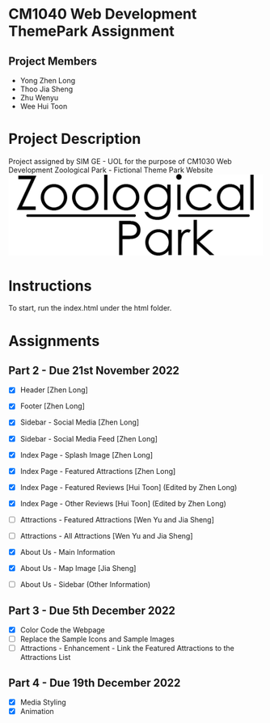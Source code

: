 # CM1040 Web Development ThemePark Assignment
## Project Members
- Yong Zhen Long
- Thoo Jia Sheng
- Zhu Wenyu
- Wee Hui Toon

# Project Description
Project assigned by SIM GE - UOL for the purpose of CM1030 Web Development
Zoological Park - Fictional Theme Park Website
![logo](images/logo-black.png)

# Instructions
To start, run the index.html under the html folder.

# Assignments
## Part 2 - Due 21st November 2022
- [x] Header [Zhen Long]
- [x] Footer [Zhen Long]
- [x] Sidebar - Social Media [Zhen Long]
- [x] Sidebar - Social Media Feed [Zhen Long]

- [x] Index Page - Splash Image [Zhen Long]
- [x] Index Page - Featured Attractions [Zhen Long]
- [x] Index Page - Featured Reviews [Hui Toon] (Edited by Zhen Long)
- [x] Index Page - Other Reviews [Hui Toon] (Edited by Zhen Long)

- [ ] Attractions - Featured Attractions [Wen Yu and Jia Sheng]
- [ ] Attractions - All Attractions [Wen Yu and Jia Sheng]

- [x] About Us - Main Information
- [x] About Us - Map Image [Jia Sheng]
- [ ] About Us - Sidebar (Other Information)

## Part 3 - Due 5th December 2022
- [x] Color Code the Webpage
- [ ] Replace the Sample Icons and Sample Images
- [ ] Attractions - Enhancement - Link the Featured Attractions to the Attractions List 

## Part 4 - Due 19th December 2022
- [x] Media Styling
- [x] Animation